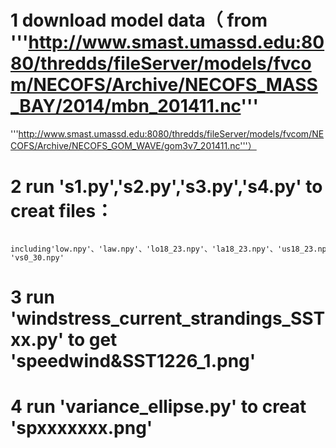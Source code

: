 # 1 download model data（ from '''http://www.smast.umassd.edu:8080/thredds/fileServer/models/fvcom/NECOFS/Archive/NECOFS_MASS_BAY/2014/mbn_201411.nc'''
'''http://www.smast.umassd.edu:8080/thredds/fileServer/models/fvcom/NECOFS/Archive/NECOFS_GOM_WAVE/gom3v7_201411.nc'''）

# 2 run 's1.py','s2.py','s3.py','s4.py' to creat files：
     including'low.npy'、'law.npy'、'lo18_23.npy'、'la18_23.npy'、'us18_23.npy'、'vs18_23.npy'、'lombx.npy'、'lambx.npy'、'umb18_23.npy'、'vmb18_23.npy'、'lo0_30.npy'、'la0_30.npy'、'us0_30.npy'、 'vs0_30.npy'

# 3 run 'windstress_current_strandings_SSTxx.py' to get 'speedwind&SST1226_1.png'

# 4 run 'variance_ellipse.py' to creat 'spxxxxxxx.png'

